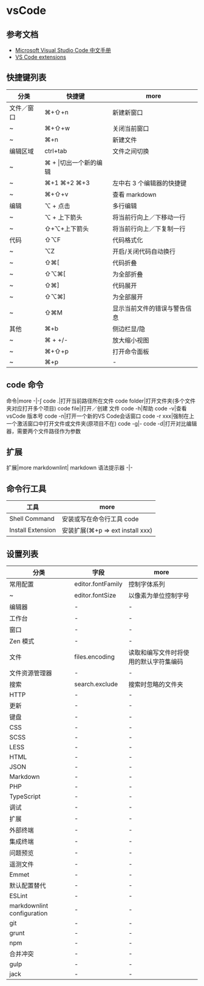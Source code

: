 # vsCode

## 参考文档

- [Microsoft Visual Studio Code 中文手册](https://jeasonstudio.gitbooks.io/vscode-cn-doc/content/)
- [VS Code extensions](https://marketplace.visualstudio.com/VSCode)

## 快捷键列表

分类|快捷键|more
-|-|-
文件／窗口|⌘+⇧+n|新建新窗口
~|⌘+⇧+w|关闭当前窗口
~|⌘+n|新建文件
编辑区域|ctrl+tab|文件之间切换
~|⌘ + \\|切出一个新的编辑
~|⌘+1 ⌘+2 ⌘+3|左中右 3 个编辑器的快捷键
~|⌘+⇧+v|查看 markdown
编辑|⌥ + 点击|多行编辑
~|⌥ + 上下箭头|将当前行向上／下移动一行
~|⇧+⌥+上下箭头|将当前行向上／下复制一行
代码|⇧⌥F|代码格式化
~|⌥Z| 开启/关闭代码自动换行
~|⇧⌘[ | 代码折叠
~|⇧⌥⌘[ |为全部折叠
~|⇧⌘] | 代码展开
~|⇧⌥⌘] |为全部展开
~|⇧⌘M|显示当前文件的错误与警告信息
其他|⌘+b|侧边栏显/隐
~|⌘ + +/-|放大缩小视图
~|⌘+⇧+p|打开命令面板
~|⌘+p|-

## code 命令

命令|more
-|-∫
code .|打开当前路径所在文件
code folder|打开文件夹(多个文件夹对应打开多个项目)
code file|打开／创建 文件
code -h|帮助
code -v|查看 vsCode 版本号
code -n|打开一个新的VS Code会话窗口
code -r xxx|强制在上一个激活窗口中打开文件或文件夹(原项目不在)
code -g|-
code -d|打开对比编辑器，需要两个文件路径作为参数

## 扩展

扩展|more
markdownlint| markdown 语法提示器
-|-

## 命令行工具

工具|more
-|-
Shell Command|安装或写在命令行工具 code
Install Extension|安装扩展(⌘+p => ext install xxx)

## 设置列表

分类|字段|more
-|-|-
常用配置|editor.fontFamily|控制字体系列
~|editor.fontSize|以像素为单位控制字号
编辑器|-|-
工作台|-|-
窗口|-|-
Zen 模式|-|-
文件|files.encoding|读取和编写文件时将使用的默认字符集编码
文件资源管理器|-|-
搜索|search.exclude|搜索时忽略的文件夹
HTTP|-|-
更新|-|-
键盘|-|-
CSS|-|-
SCSS|-|-
LESS|-|-
HTML|-|-
JSON|-|-
Markdown|-|-
PHP|-|-
TypeScript|-|-
调试|-|-
扩展|-|-
外部终端|-|-
集成终端|-|-
问题预览|-|-
遥测文件|-|-
Emmet|-|-
默认配置替代|-|-
ESLint|-|-
markdownlint configuration|-|-
git|-|-
grunt|-|-
npm|-|-
合并冲突|-|-
gulp|-|-
jack|-|-